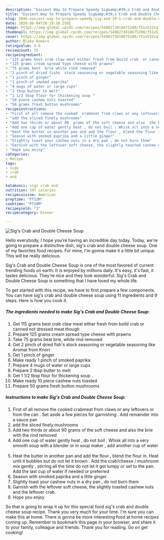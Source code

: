 ```yaml
---
description: "Easiest Way to Prepare Speedy Sig&amp;#39;s Crab and Double Cheese Soup"
title: "Easiest Way to Prepare Speedy Sig&amp;#39;s Crab and Double Cheese Soup"
slug: 2046-easiest-way-to-prepare-speedy-sig-and-39-s-crab-and-double-cheese-soup
date: 2020-06-04T20:19:10.250Z
image: https://img-global.cpcdn.com/recipes/5498273018675200/751x532cq70/sigs-crab-and-double-cheese-soup-recipe-main-photo.jpg
thumbnail: https://img-global.cpcdn.com/recipes/5498273018675200/751x532cq70/sigs-crab-and-double-cheese-soup-recipe-main-photo.jpg
cover: https://img-global.cpcdn.com/recipes/5498273018675200/751x532cq70/sigs-crab-and-double-cheese-soup-recipe-main-photo.jpg
author: Blake Romero
ratingvalue: 4.6
reviewcount: 15
recipeingredient:
- "115 grams best crab claw meat either fresh from boild crab  or canned not dressed meat though"
- "125 grams cream spread type cheese with prawns"
- "75 grams best  brie white rind removed"
- "2 pinch of dried fishs  stock seasoning or vegetable seasoning like Aromat  from Knorr"
- "1 pinch of ginger"
- "1 pinch of smoked paprika"
- "4 mugs of water or large cups"
- "2 tbsp butter to melt"
- "1 1/2 tbsp flour for thickening soup "
- "10 piece cashew nuts toasted"
- "50 grams fresh button mushrooms"
recipeinstructions:
- "First of all remove the cooked  crabmeat from claws or any leftovers or from the can . Set aside a few pieces for garnishing . Add remainder into a sauce pan"
- "add the sliced finely mushrooms"
- "Add two thirds or about 90  grams of the soft cheese and also  the brie with the rind removed"
- "Add one cup of water gently heat , do not boil . Whisk all into a very smooth soup with a blender or in soup maker , add another cup of water ."
- "Heat the butter in another pan and add the flour , blend the flour in. Heat until it bubbles but do not let it brown . Add the crab/cheese / mushroom mix gently , stirring all the time  do not let it get lumpy or set to the pan. Add the last cup of water if needed or preferred"
- "Season with smoked paprika and a little ginger"
- "Slightly toast your cashew nuts in a dry pan , do not burn them"
- "Garnish with the leftover soft cheese, the slightly toasted cashew nuts and the leftover crab."
- "Hope you enjoy"
categories:
- Recipe
tags:
- sigs
- crab
- and

katakunci: sigs crab and 
nutrition: 197 calories
recipecuisine: American
preptime: "PT13M"
cooktime: "PT39M"
recipeyield: "3"
recipecategory: Dinner

---
```



![Sig&#39;s Crab and Double Cheese Soup](https://img-global.cpcdn.com/recipes/5498273018675200/751x532cq70/sigs-crab-and-double-cheese-soup-recipe-main-photo.jpg)

Hello everybody, I hope you're having an incredible day today. Today, we're going to prepare a distinctive dish, sig&#39;s crab and double cheese soup. One of my favorites food recipes. For mine, I'm gonna make it a little bit unique. This will be really delicious.



Sig&#39;s Crab and Double Cheese Soup is one of the most favored of current trending foods on earth. It is enjoyed by millions daily. It's easy, it's fast, it tastes delicious. They're nice and they look wonderful. Sig&#39;s Crab and Double Cheese Soup is something that I have loved my whole life.


To get started with this recipe, we have to first prepare a few components. You can have sig&#39;s crab and double cheese soup using 11 ingredients and 9 steps. Here is how you cook it.

<!--inarticleads1-->

##### The ingredients needed to make Sig&#39;s Crab and Double Cheese Soup:

1. Get 115 grams best crab claw meat either fresh from boild crab  or canned not dressed meat though
1. Prepare 125 grams cream spread type cheese with prawns
1. Take 75 grams best  brie, white rind removed
1. Get 2 pinch of dried fish&#39;s  stock seasoning or vegetable seasoning like Aromat  from Knorr
1. Get 1 pinch of ginger
1. Make ready 1 pinch of smoked paprika
1. Prepare 4 mugs of water or large cups
1. Prepare 2 tbsp butter to melt
1. Get 1 1/2 tbsp flour for thickening soup .
1. Make ready 10 piece cashew nuts toasted
1. Prepare 50 grams fresh button mushrooms




<!--inarticleads2-->

##### Instructions to make Sig&#39;s Crab and Double Cheese Soup:

1. First of all remove the cooked  crabmeat from claws or any leftovers or from the can . Set aside a few pieces for garnishing . Add remainder into a sauce pan
1. add the sliced finely mushrooms
1. Add two thirds or about 90  grams of the soft cheese and also  the brie with the rind removed
1. Add one cup of water gently heat , do not boil . Whisk all into a very smooth soup with a blender or in soup maker , add another cup of water .
1. Heat the butter in another pan and add the flour , blend the flour in. Heat until it bubbles but do not let it brown . Add the crab/cheese / mushroom mix gently , stirring all the time  do not let it get lumpy or set to the pan. Add the last cup of water if needed or preferred
1. Season with smoked paprika and a little ginger
1. Slightly toast your cashew nuts in a dry pan , do not burn them
1. Garnish with the leftover soft cheese, the slightly toasted cashew nuts and the leftover crab.
1. Hope you enjoy




So that is going to wrap it up for this special food sig&#39;s crab and double cheese soup recipe. Thank you very much for your time. I'm sure you can make this at home. There is gonna be more interesting food at home recipes coming up. Remember to bookmark this page in your browser, and share it to your family, colleague and friends. Thank you for reading. Go on get cooking!
